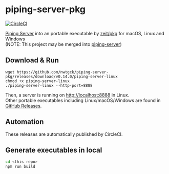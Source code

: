 # piping-server-pkg
[![CircleCI](https://circleci.com/gh/nwtgck/piping-server-pkg.svg?style=shield)](https://circleci.com/gh/nwtgck/piping-server-pkg)

[Piping Server](https://github.com/nwtgck/piping-server) into an portable executable by [zeit/pkg](https://github.com/zeit/pkg) for macOS, Linux and Windows  
(NOTE: This project may be merged into [piping-server](https://github.com/nwtgck/piping-server))

## Download & Run

```
wget https://github.com/nwtgck/piping-server-pkg/releases/download/v0.14.0/piping-server-linux
chmod +x piping-server-linux
./piping-server-linux --http-port=8888
```

Then, a server is running on <http://localhost:8888> in Linux.  
Other portable executables including Linux/macOS/Windows are found in [GitHub Releases](https://github.com/nwtgck/piping-server-pkg/releases).  

## Automation

These releases are automatically published by CircleCI.

## Generate executables in local

```bash
cd <this repo>
npm run build
```
